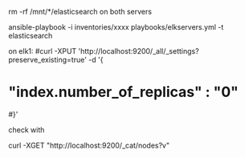 
rm -rf /mnt/*/elasticsearch on both servers

ansible-playbook -i inventories/xxxx playbooks/elkservers.yml -t elasticsearch

on elk1:
#curl -XPUT 'http://localhost:9200/_all/_settings?preserve_existing=true' -d '{
#  "index.number_of_replicas" : "0"
#}'

check with

curl -XGET "http://localhost:9200/_cat/nodes?v"
